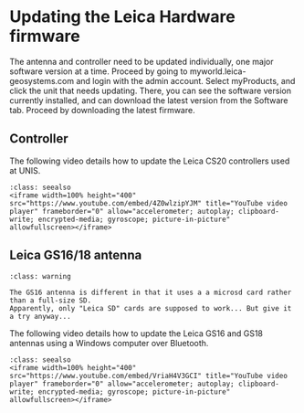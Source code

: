 # Updating the Leica Hardware firmware

The antenna and controller need to be updated individually, one major software version at a time.
Proceed by going to myworld.leica-geosystems.com and login with the admin account.
Select myProducts, and click the unit that needs updating.
There, you can see the software version currently installed, and can download the latest version from the Software tab.
Proceed by downloading the latest firmware.

## Controller

The following video details how to update the Leica CS20 controllers used at UNIS.

```{admonition} Available through YouTube.
:class: seealso
<iframe width=100% height="400" src="https://www.youtube.com/embed/4Z0wlzipYJM" title="YouTube video player" frameborder="0" allow="accelerometer; autoplay; clipboard-write; encrypted-media; gyroscope; picture-in-picture" allowfullscreen></iframe>
```

## Leica GS16/18 antenna

```{admonition} GS16 and GS18 differences
:class: warning

The GS16 antenna is different in that it uses a a microsd card rather than a full-size SD.
Apparently, only "Leica SD" cards are supposed to work... But give it a try anyway...
```

The following video details how to update the Leica GS16 and GS18 antennas using a Windows computer over Bluetooth.

```{admonition} Available through YouTube.
:class: seealso
<iframe width=100% height="400" src="https://www.youtube.com/embed/VriaH4V3GCI" title="YouTube video player" frameborder="0" allow="accelerometer; autoplay; clipboard-write; encrypted-media; gyroscope; picture-in-picture" allowfullscreen></iframe>
```
